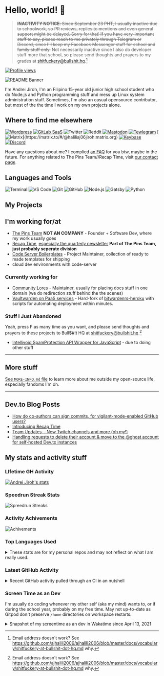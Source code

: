 # Hello, world! 👋

> ~~**INACTIVITY NOTICE**: Since September 23 PHT, I usually inactive due to schoolwork, so PR reviews, replies to mentions and even general support might be delayed. Sorry for that! If you have very-important stuff to say, please reach to me privately through Telegram or Discord, since I'll keep my Facebook Messenger stuff for school and family stuff only.~~ Not necessarily inactive since I also do developer stuff more that school, so please send thoughts and prayers to my grades at <shitfuckery@bullshit.hq>.[^1]

[![Profile views](https://gpvc.arturio.dev/AJHalili2006)](https://github.com/ajhalili2006)

![README Banner](https://raw.githubusercontent.com/ajhalili2006/ajhalili2006/master/header.png)

I'm Andrei Jiroh, I'm an Filipino 15-year old junior high school student who do Node.js and Python programming stuff and mess up Linux system
administration stuff. Sometimes, I'm also an casual opensource contributor, but most of the the time I work on my own projects alone.

## Where to find me elsewhere

[![Wordpress](https://img.shields.io/badge/Blog%20/%20Website-grey?&style=for-the-badge&logo=wordpress&logoColor=white)](https://ajhalili2006.wordpress.com)
[![GitLab SaaS](https://img.shields.io/badge/GitLab-6E49CB?&style=for-the-badge&logo=gitlab&logoColor=white)](https://gitlab.com/ajhalili2006)
![Twitter](https://img.shields.io/twitter/follow/Kuys_Potpot?color=blue&label=Twitter&logo=twitter&style=for-the-badge)
![Reddit](https://img.shields.io/reddit/user-karma/combined/andreihalili?label=Reddit&logo=reddit&style=for-the-badge)
[![Mastodon](https://img.shields.io/mastodon/follow/000164296?color=blue&domain=https%3A%2F%2Fmastodon.online&label=Mastodon&logo=mastodon&style=for-the-badge)](https://mastodon.online/@Kuys_Potpot)
[![Tewlegram](https://img.shields.io/badge/Telegram-grey?&style=for-the-badge&logo=telegram&logoColor=white)](https://telegram.dog/ajhalili2006)
[![Matrix](https://img.shields.io/badge/Matrix%20(Homeserver:%20matrix.org)-black?&style=for-the-badge&logo=matrix&logoColor=white)](https://matrix.to/#/@haliliaj06jiroh:matrix.org)
[![Keybase](https://img.shields.io/badge/Keybase-grey?&style=for-the-badge&logo=keybase&logoColor=white)](https://keybase.io/ajhalilidev06)
[![Discord](https://img.shields.io/badge/Discord-5539cc?&style=for-the-badge&logo=discord&logoColor=white)](https://discord.gg/kf5nz4X)

Have any questions about me? I complied [an FAQ](https://github.com/ajhalili2006/ajhalili206/blob/master/docs/about-me/faq.md) for you btw, maybe in the future. For anything related to The Pins Team//Recap Time, visit [our contact page](https://madebythepinshub.gitlab.io/contact).

## Languages and Tools

![Terminal](https://img.shields.io/badge/Terminal-4D4D4D?&style=for-the-badge&logo=windowsterminal)
![VS Code](https://img.shields.io/badge/Visual_Studio_Code-007ACC?&style=for-the-badge&logo=visualstudiocode)
![Git](https://img.shields.io/badge/Git-F05032?&style=for-the-badge&logoColor=white&logo=git)
![GitHub](https://img.shields.io/badge/GitHub-181717?&style=for-the-badge&logo=github)
![Node.js](https://img.shields.io/badge/Node.js-339933?&style=for-the-badge&logo=node.js&logoColor=white)
![Gatsby](https://img.shields.io/badge/Gatsby-663399?&style=for-the-badge&logo=gatsby)
![Python](https://img.shields.io/badge/Python-3776AB?&style=for-the-badge&logoColor=white&logo=python)

## My Projects

## I'm working for/at

* [The Pins Team](https://madebythepins.tk) **NOT AN COMPANY** - Founder + Software Dev, where my work usually goes
* [Recap Time](https://github.com/RecapTime), [especially the quarterly newsletter](https://gitlab.com/MadeByThePinsHub/RecapTime/newsletter) **Part of The Pins Team,
just probably seperate division**
* [Code Server Boilerplates](https://github.com/code-server-boilerplates) - Project Maintainer, collection of ready to made templates for shipping
* cloud dev environments with code-server

### Currently working for

* [Community Lores](https://community-lores.gq) - Maintainer, usually for placing docs stuff in one domain (we do redirection stuff behind the the scenes)
* [Vaultwarden on PaaS services](https://github.com/AndreiJirohHaliliDev2006/vaultwarden-on-divio) - Hard-fork of [bitwardenrs-heroku](https://github.com/std2main/bitwardenrs_heroku) with scripts for automating deployment within minutes.

### Stuff I Just Abandoned

Yeah, press F as many time as you want, and please send thoughts and prayers to these projects to Bull$#!t HQ at <shitfuckery@bullshit.hq>.[^1]

* [Intellivoid SpamProtection API Wrapper for JavaScript](https://github.com/MadeByThePinsHub/Intellivoid-SPB-JS-Wrapper) - due to doing other stuff

---

## More stuff

[See `MORE-INFO.md` file](https://github.com/ajhalili2006/ajhalili206/blob/master/MORE-INFO.md) to learn more
about me outside my open-source life, especially fandoms I'm on.

---

## Dev.to Blog Posts
<!-- BLOG-POST-LIST:START -->
- [How do co-authors can sign commits, for vigilant-mode-enabled GitHub users?](https://dev.to/thepinsteam/how-do-co-authors-can-sign-commits-for-vigilant-mode-enabled-github-users-52h2)
- [Introducing Recap Time](https://dev.to/recaptime/introducing-recap-time-4acb)
- [Team Updates — New Twitch channels and more &lpar;oh my!&rpar;](https://dev.to/thepinsteam/team-updates-new-twitch-channels-and-more-oh-my-bc6)
- [Handling requests to delete their account &amp; move to the @ghost account for self-hosted Dev.to instances](https://dev.to/thepinsteam/handling-requests-to-delete-their-account-move-to-the-ghost-account-for-self-hosted-dev-to-instances-5hd9)
<!-- BLOG-POST-LIST:END -->

## My stats and activity stuff

### LIfetime GH Activity

[![Andrei Jiroh's stats](https://gh-readme-stats-thepinsteam.vercel.app/api?username=ajhalili2006&count_private=true&include_all_commits=true)](https://github.com/anuraghazra/github-readme-stats)

### Speedrun Streak Stats

![Spreedrun Streaks](https://github-readme-streak-stats.herokuapp.com/?user=ajhalili2006&theme=dark)

### Activity Achivements

![Achivements](https://github-profile-trophy.vercel.app/?username=ajhalili2006)

### Top Languages Used

<details>

<summary>These stats are for my personal repos and may not reflect on what I am really used.</summary>

[![Top Langs](https://gh-readme-stats-thepinsteam.vercel.app/api/top-langs/?username=ajhalili2006&layout=compact)](https://github.com/anuraghazra/github-readme-stats)

</details>

### Latest GitHub Activity

<details>

<summary>Recent GitHub activity pulled through an CI in an nutshell</summary>

<!--START_SECTION:activity-->
1. 🗣 Commented on [#5451](https://github.com/gitpod-io/gitpod/issues/5451) in [gitpod-io/gitpod](https://github.com/gitpod-io/gitpod)
2. ❗️ Opened issue [#123](https://github.com/probot/ideas/issues/123) in [probot/ideas](https://github.com/probot/ideas)
3. ❗️ Opened issue [#24](https://github.com/wdhongtw/vscode-gpg-indicator/issues/24) in [wdhongtw/vscode-gpg-indicator](https://github.com/wdhongtw/vscode-gpg-indicator)
4. ❗️ Closed issue [#2](https://github.com/RecapTime/recaptime.github.io/issues/2) in [RecapTime/recaptime.github.io](https://github.com/RecapTime/recaptime.github.io)
5. 🗣 Commented on [#2](https://github.com/RecapTime/recaptime.github.io/issues/2) in [RecapTime/recaptime.github.io](https://github.com/RecapTime/recaptime.github.io)
<!--END_SECTION:activity-->

</details>

### Screen Time as an Dev

I'm usually do coding whenever my other self (aka my mind) wants to, or if during the school year, probably on my free time. May not up-to-date as
Gitpod don't preserve `/home` directories on workspace restarts.

<details>

<summary>Snapshot of my screentime as an dev in Wakatime since April 13, 2021</summary>

[![Wakatime Stuff](https://gh-readme-stats-thepinsteam.vercel.app/api/wakatime?username=ajhalili2006)](https://wakatime.com/ajhalili2006)

</details>


[^1]: Email address doesn't work? See <https://github.com/ajhalili2006/ajhalili2006/blob/master/docs/vocabulary/shitfuckery-at-bullshit-dot-hq.md> why.
